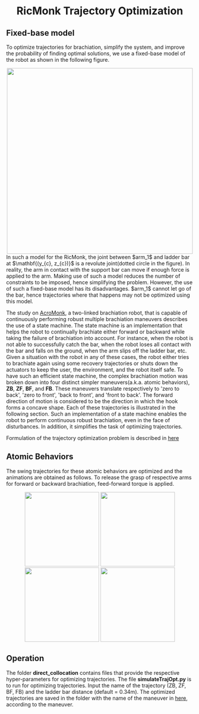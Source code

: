 <div align="center">

# RicMonk Trajectory Optimization
</div>

## Fixed-base model
To optimize trajectories for brachiation, simplify the system, and improve the probability of finding optimal solutions, we use a fixed-base model of the robot as shown in the following figure.
<div align="center">
<img width="500" src="../../../../../../../data/model/ricMonkFullSchematic.png" />
</div>
In such a model for the RicMonk, the joint between $arm_1$ and ladder bar at $\mathbf{(y_{c}, z_{c})}$ is a revolute joint(dotted circle in the figure). In reality, the arm in contact with the support bar can move if enough force is applied to the arm. Making use of such a model reduces the number of constraints to be imposed, hence simplifying the problem. However, the use of such a fixed-base model has its disadvantages. $arm_1$ cannot let go of the bar, hence trajectories where that happens may not be optimized using this model.

The study on [AcroMonk](https://arxiv.org/abs/2305.08373), a two-linked brachiation robot, that is capable of continuously performing robust multiple brachiation maneuvers describes the use of a state machine. The state machine is an implementation that helps the robot to continually brachiate either forward or backward while taking the failure of brachiation into account. For instance, when the robot is not able to successfully catch the bar, when the robot loses all contact with the bar and falls on the ground, when the arm slips off the ladder bar, etc. Given a situation with the robot in any of these cases, the robot either tries to brachiate again using some recovery trajectories or shuts down the actuators to keep the user, the environment, and the robot itself safe. To have such an efficient state machine, the complex brachiation motion was broken down into four distinct simpler maneuvers(a.k.a. atomic behaviors), **ZB**, **ZF**, **BF**, and **FB**. These maneuvers translate respectively to 'zero to back', 'zero to front', 'back to front', and 'front to back'. The forward direction of motion is considered to be the direction in which the hook forms a concave shape. Each of these trajectories is illustrated in the following section. Such an implementation of a state machine enables the robot to perform continuous robust brachiation, even in the face of disturbances. In addition, it simplifies the task of optimizing trajectories. 

Formulation of the trajectory optimization problem is described in [here](formulation.md)


## Atomic Behaviors
The swing trajectories for these atomic behaviors are optimized and the animations are obtained as follows. To release the grasp of respective arms for forward or backward brachiation, feed-forward torque is applied.

<!-- <div align="center">
<img width="500" src="../../../../../../../data/model/stateMachine.png" />
</div> -->

<div align="center">
<img width="200" src="../../../../../../../hardware/imagesAndGifs/ZB_ini_gif.gif" >
<img width="200" src="../../../../../../../hardware/imagesAndGifs/ZF_ini_gif.gif" >
<img width="200" src="../../../../../../../hardware/imagesAndGifs/BF_ini_gif.gif" >
<img width="200" src="../../../../../../../hardware/imagesAndGifs/FB_ini_gif.gif" >
</div>

## Operation
The folder **direct_collocation** contains files that provide the respective hyper-parameters for optimizing trajectories. The file **simulateTrajOpt.py** is to run for optimizing trajectories. Input the name of the trajectory (ZB, ZF, BF, FB) and the ladder bar distance (default = 0.34m). The optimized trajectories are saved in the folder with the name of the maneuver in [here](/data/trajectories/direct_collocation/), according to the maneuver.